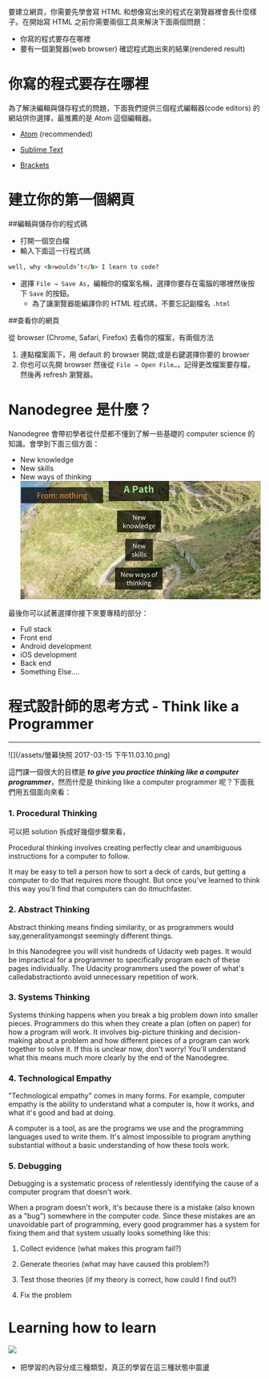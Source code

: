 要建立網頁，你需要先學會寫 HTML 和想像寫出來的程式在瀏覽器裡會長什麼樣子。在開始寫 HTML 之前你需要兩個工具來解決下面兩個問題：
* 你寫的程式要存在哪裡
* 要有一個瀏覽器(web browser) 確認程式跑出來的結果(rendered result)

# 你寫的程式要存在哪裡
為了解決編輯與儲存程式的問題，下面我們提供三個程式編輯器(code editors) 的網站供你選擇，最推薦的是 Atom 這個編輯器。

* [Atom](https://atom.io/%29)  \(recommended\)

* [Sublime Text](https://www.sublimetext.com/)

* [Brackets](http://brackets.io/?lang=en)

# 建立你的第一個網頁

##編輯與儲存你的程式碼
* 打開一個空白檔
* 輸入下面這一行程式碼

```html
well, why <b>wouldn’t</b> I learn to code?
```

* 選擇 `File → Save As`，編輯你的檔案名稱，選擇你要存在電腦的哪裡然後按下 `Save` 的按鈕。
    * 為了讓瀏覽器能編譯你的 HTML 程式碼，不要忘記副檔名 `.html`


##查看你的網頁

從 browser (Chrome, Safari, Firefox) 去看你的檔案，有兩個方法

1. 連點檔案兩下，用 default 的 browser 開啟;或是右鍵選擇你要的 browser
2. 你也可以先開 browser 然後從 `File → Open File…`，記得更改檔案要存檔，然後再 refresh 瀏覽器。


# Nanodegree 是什麼？
Nanodegree 會帶初學者從什麼都不懂到了解一些基礎的 computer science 的知識。會學到下面三個方面：
* New knowledge
* New skills
* New ways of thinking
![](/assets/welcomeToTheNano_1.png)

最後你可以試著選擇你接下來要專精的部分：
* Full stack
* Front end
* Android development
* iOS development
* Back end
* Something Else....

# 程式設計師的思考方式 - Think like a Programmer

---

![](/assets/螢幕快照 2017-03-15 下午11.03.10.png)

這門課一個很大的目標是 _**to give you practice thinking like a computer programmer**_，然而什麼是 thinking like a computer programmer 呢？下面我們用五個面向來看：

### 1. Procedural Thinking

可以把 solution 拆成好幾個步驟來看，

Procedural thinking involves creating perfectly clear and unambiguous instructions for a computer to follow.

It may be easy to tell a person how to sort a deck of cards, but getting a computer to do that requires more thought. But once you've learned to think this way you'll find that computers can do itmuchfaster.

### 2. Abstract Thinking

Abstract thinking means finding similarity, or as programmers would say,generalityamongst seemingly different things.

In this Nanodegree you will visit hundreds of Udacity web pages. It would be impractical for a programmer to specifically program each of these pages individually. The Udacity programmers used the power of what's calledabstractionto avoid unnecessary repetition of work.

### 3. Systems Thinking

Systems thinking happens when you break a big problem down into smaller pieces. Programmers do this when they create a plan \(often on paper\) for how a program will work. It involves big-picture thinking and decision-making about a problem and how different pieces of a program can work together to solve it. If this is unclear now, don't worry! You'll understand what this means much more clearly by the end of the Nanodegree.

### 4. Technological Empathy

"Technological empathy" comes in many forms. For example, computer empathy is the ability to understand what a computer is, how it works, and what it's good and bad at doing.

A computer is a tool, as are the programs we use and the programming languages used to write them. It's almost impossible to program anything substantial without a basic understanding of how these tools work.

### 5. Debugging

Debugging is a systematic process of relentlessly identifying the cause of a computer program that doesn't work.

When a program doesn't work, it's because there is a mistake \(also known as a "bug"\) somewhere in the computer code. Since these mistakes are an unavoidable part of programming, every good programmer has a system for fixing them and that system usually looks something like this:

1. Collect evidence \(what makes this program fail?\)

2. Generate theories \(what may have caused this problem?\)

3. Test those theories \(if my theory is correct, how could I find out?\)

4. Fix the problem

# Learning how to learn

![](https://lh5.googleusercontent.com/uuLrX7t3FJ3KTWdR3Tnx5Yc-7SX4eoKUgAJmR8ME9mvfdFWIRYRGtap5xqAAYxIX0TKXvRnEklfuH8Ap9aTYgFVydPAGowai_4C0WKvaOYiMCOU5m_fSjb8nN7JHFaMnvk5W8nXB)

* 把學習的內容分成三種類型，真正的學習在這三種狀態中震盪




